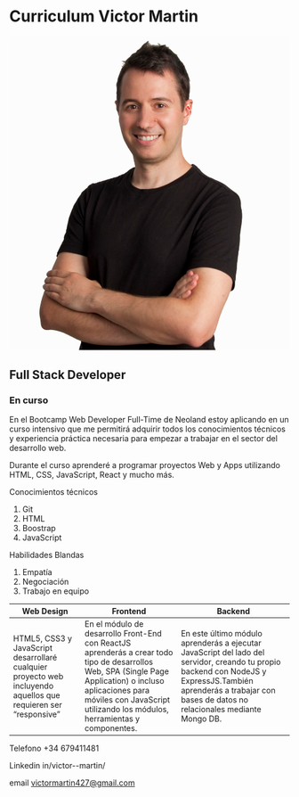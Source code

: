 # Curriculum Victor Martin
![Imagen Victor Martin](foto.png)
## Full Stack Developer 
### En curso

En el Bootcamp Web Developer Full-Time de Neoland estoy aplicando en un curso intensivo que me permitirá adquirir todos los conocimientos técnicos y experiencia
práctica necesaria para empezar a trabajar en el sector del desarrollo web.  

Durante el curso aprenderé a
programar proyectos Web y Apps utilizando HTML, CSS, JavaScript,
React y mucho más.

Conocimientos técnicos
1. Git
2. HTML
3. Boostrap
4. JavaScript

Habilidades Blandas
1. Empatía
2. Negociación
3. Trabajo en equipo

|Web Design|Frontend|Backend
| -- | -- | -- |
HTML5, CSS3 y JavaScript desarrollaré cualquier proyecto web incluyendo aquellos que requieren ser “responsive”|En el módulo de desarrollo Front-End con ReactJS aprenderás a crear todo tipo de desarrollos Web, SPA (Single Page Application) o incluso aplicaciones para móviles con JavaScript utilizando los módulos, herramientas y componentes.|En este último módulo aprenderás a ejecutar JavaScript del lado del servidor, creando tu propio backend con NodeJS y ExpressJS.También aprenderás a trabajar con bases de datos no relacionales mediante Mongo DB.



Telefono +34 679411481

Linkedin in/victor--martin/

email victormartin427@gmail.com



